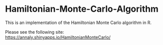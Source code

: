 # Hamiltonian-Monte-Carlo-Algorithm
This is an implementation of the Hamiltonian Monte Carlo algorithm in R.

Please see the following site: https://annaly.shinyapps.io/HamiltonianMonteCarlo/
